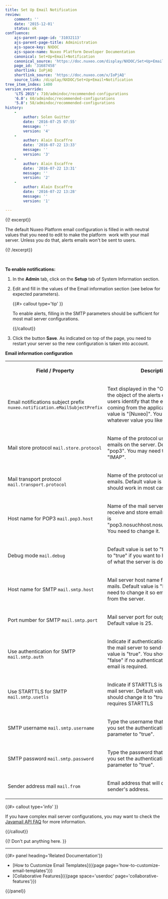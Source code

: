 ```yaml
---
title: Set Up Email Notification
review:
    comment: ''
    date: '2015-12-01'
    status: ok
confluence:
    ajs-parent-page-id: '31032113'
    ajs-parent-page-title: Administration
    ajs-space-key: NXDOC
    ajs-space-name: Nuxeo Platform Developer Documentation
    canonical: Set+Up+Email+Notification
    canonical_source: 'https://doc.nuxeo.com/display/NXDOC/Set+Up+Email+Notification'
    page_id: '31687458'
    shortlink: IoPjAQ
    shortlink_source: 'https://doc.nuxeo.com/x/IoPjAQ'
    source_link: /display/NXDOC/Set+Up+Email+Notification
tree_item_index: 1400
version_override:
    'LTS 2015': 710/admindoc/recommended-configurations
    '6.0': 60/admindoc/recommended-configurations
    '5.8': 58/admindoc/recommended-configurations
history:
    -
        author: Solen Guitter
        date: '2016-07-25 07:55'
        message: ''
        version: '4'
    -
        author: Alain Escaffre
        date: '2016-07-22 13:33'
        message: ''
        version: '3'
    -
        author: Alain Escaffre
        date: '2016-07-22 13:31'
        message: ''
        version: '2'
    -
        author: Alain Escaffre
        date: '2016-07-22 13:28'
        message: ''
        version: '1'

---
```

{{! excerpt}}

The default Nuxeo Platform email configuration is filled in with neutral values that you need to edit to make the platform&nbsp; work with your mail server. Unless you do that, alerts emails won't be sent to users.

{{! /excerpt}}

&nbsp;

**To enable notifications:**

1.  In the **Admin** tab, click on the **Setup** tab of System Information section.
2.  Edit and fill in the values of the Email information section (see below for expected parameters).

    {{#> callout type='tip' }}

    To enable alerts, filling in the SMTP parameters should be sufficient for most mail server configurations.

    {{/callout}}
3.  Click the button **Save**.
    As indicated on top of the page, you need to restart your server so the new configuration is taken into account.

**Email information configuration**

<div class="table-scroll"><table class="hover"><tbody><tr><th colspan="1">

Field / Property

</th><th colspan="1">

Description

</th></tr><tr><td colspan="1">

Email notifications subject prefix
`nuxeo.notification.eMailSubjectPrefix`

</td><td colspan="1">

Text displayed in the "Object" before the object of the alerts email to help users identify that the emails are coming from the application.
Default value is "[Nuxeo]". You can change is to whatever value you like.

</td></tr><tr><td colspan="1">

Mail store protocol
`mail.store.protocol`

</td><td colspan="1">

Name of the protocol used to store emails on the server.
Default value is "pop3". You may need to change it to "IMAP".

</td></tr><tr><td colspan="1">

Mail transport protocol
`mail.transport.protocol`

</td><td colspan="1">

Name of the protocol used to send emails.
Default value is "smtp". This should work in most cases.

</td></tr><tr><td colspan="1">

Host name for POP3
`mail.pop3.host`

</td><td colspan="1">

Name of the mail server host used to receive and store emails.
Default value is "pop3.nosuchhost.nosuchdomain.com". You need to change it.

</td></tr><tr><td colspan="1">

Debug mode
`mail.debug`

</td><td colspan="1">

Default value is set to "false". Change it to "true" if you want to have the details of what the server is doing in the logs.

</td></tr><tr><td colspan="1">

Host name for SMTP
`mail.smtp.host`

</td><td colspan="1">

Mail server host name for outgoing mails.
Default value is "localhost". You need to change it so emails can be sent from the server.

</td></tr><tr><td colspan="1">

Port number for SMTP
`mail.smtp.port`

</td><td colspan="1">

Mail server port for outgoing emails.
Default value is 25.

</td></tr><tr><td colspan="1">

Use authentication for SMTP
`mail.smtp.auth`

</td><td colspan="1">

Indicate if authentication is needed for the mail server to send emails.
Default value is "true". You should change it to "false" if no authentication for sending email is required.

</td></tr><tr><td colspan="1">

Use STARTTLS for SMTP
`mail.smtp.usetls`

</td><td colspan="1">

Indicate if STARTTLS is needed for the mail server.
Default value is "false". You should change it to "true" if your SMTP requires STARTTLS

</td></tr><tr><td colspan="1">

SMTP username
`mail.smtp.username`

</td><td colspan="1">

Type the username that will be used if you set the authentication for SMTP parameter to "true".

</td></tr><tr><td colspan="1">

SMTP password
`mail.smtp.password`

</td><td colspan="1">

Type the password that will be used if you set the authentication for SMTP parameter to "true".

</td></tr><tr><td colspan="1">

Sender address mail
`mail.from`

</td><td colspan="1">

Email address that will displayed as the sender's address.

</td></tr></tbody></table></div>{{#> callout type='info' }}

If you have complex mail server configurations, you may want to check the [Javamail API FAQ](http://www.oracle.com/technetwork/java/faq-135477.html) for more information.

{{/callout}}

{{! Don't put anything here. }}

* * *

<div class="row" data-equalizer data-equalize-on="medium"><div class="column medium-6">{{#> panel heading='Related Documentation'}}

*   [How to Customize Email Templates]({{page page='how-to-customize-email-templates'}})
*   [Collaborative Features]({{page space='userdoc' page='collaborative-features'}})

{{/panel}}</div><div class="column medium-6">

&nbsp;

</div></div>
